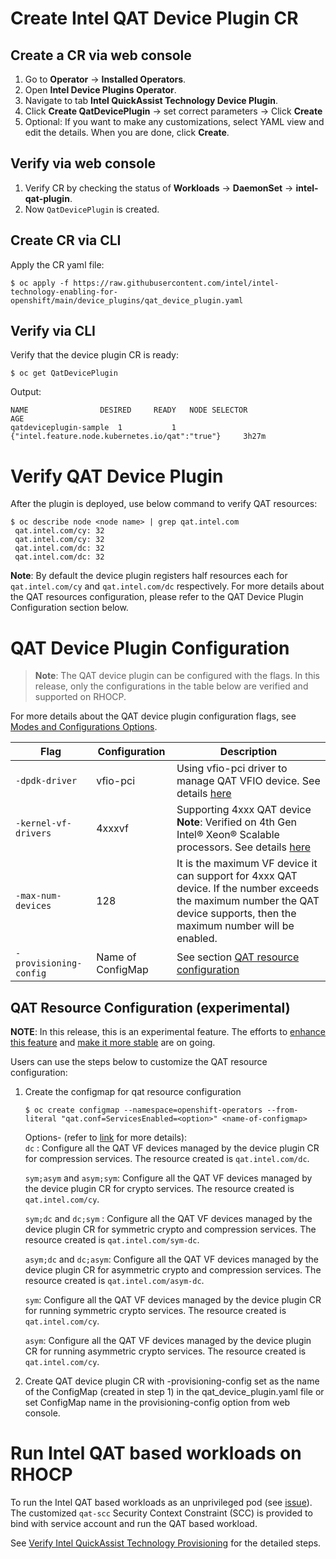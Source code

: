 # Create Intel QAT Device Plugin CR

## Create a CR via web console
1.	Go to **Operator** -> **Installed Operators**.
2.	Open **Intel Device Plugins Operator**.
3.	Navigate to tab **Intel QuickAssist Technology Device Plugin**.
4.	Click **Create QatDevicePlugin** -> set correct parameters -> Click **Create** 
5.	Optional: If you want to make any customizations, select YAML view and edit the details. When you are done, click **Create**.

## Verify via web console
1.	Verify CR by checking the status of **Workloads** -> **DaemonSet** -> **intel-qat-plugin**.
2.	Now `QatDevicePlugin` is created.

## Create CR via CLI
Apply the CR yaml file:
```
$ oc apply -f https://raw.githubusercontent.com/intel/intel-technology-enabling-for-openshift/main/device_plugins/qat_device_plugin.yaml
```

## Verify via CLI
Verify that the device plugin CR is ready: 
```
$ oc get QatDevicePlugin
```
Output: 
```
NAME		        DESIRED		READY	NODE SELECTOR	                                    AGE
qatdeviceplugin-sample  1 	        1       {"intel.feature.node.kubernetes.io/qat":"true"}     3h27m
```

# Verify QAT Device Plugin 
After the plugin is deployed, use below command to verify QAT resources: 
```
$ oc describe node <node name> | grep qat.intel.com  
 qat.intel.com/cy: 32 
 qat.intel.com/cy: 32 
 qat.intel.com/dc: 32 
 qat.intel.com/dc: 32 
 ```
**Note**: By default the device plugin registers half resources each for `qat.intel.com/cy` and `qat.intel.com/dc` respectively. For more details about the QAT resources configuration, please refer to the QAT Device Plugin Configuration section below.

# QAT Device Plugin Configuration
> **Note**: The QAT device plugin can be configured with the flags. In this release, only the configurations in the table below are verified and supported on RHOCP. 

For more details about the QAT device plugin configuration flags, see [Modes and Configurations Options](https://github.com/intel/intel-device-plugins-for-kubernetes/blob/main/cmd/qat_plugin/README.md#modes-and-configuration-options).

| Flag | Configuration | Description |
| ---- | ---- | ---- |
| `-dpdk-driver` | vfio-pci | Using vfio-pci driver to manage QAT VFIO device. See details [here](https://doc.dpdk.org/guides/linux_gsg/linux_drivers.html) |
| `-kernel-vf-drivers` | 4xxxvf | Supporting 4xxx QAT device </br> **Note**: Verified on 4th Gen Intel® Xeon® Scalable processors. See details [here](https://github.com/intel/qatlib/blob/main/INSTALL#L72) |
| `-max-num-devices ` | 128 | It is the maximum VF device it can support for 4xxx QAT device. If the number exceeds the maximum number the QAT device supports, then the maximum number will be enabled. |
| `-provisioning-config ` | Name of ConfigMap | See section [QAT resource configuration](/device_plugins/deploy_qat.md#qat-resource-configuration-experimental)  |

## QAT Resource Configuration (experimental)

**NOTE**: In this release, this is an experimental feature. The efforts to [enhance this feature](https://github.com/intel/intel-device-plugins-for-kubernetes/issues/1529) and [make it more stable](https://github.com/intel/intel-device-plugins-for-kubernetes/issues/1542) are on going.

Users can use the steps below to customize the QAT resource configuration:  
1. Create the configmap for qat resource configuration 
    ```
    $ oc create configmap --namespace=openshift-operators --from-literal "qat.conf=ServicesEnabled=<option>" <name-of-configmap> 
    ```
    Options- (refer to [link](https://www.kernel.org/doc/Documentation/ABI/testing/sysfs-driver-qat) for more details):  
    `dc` : Configure all the QAT VF devices managed by the device plugin CR for compression services. The resource created is `qat.intel.com/dc`.

    `sym;asym` and `asym;sym`: Configure all the QAT VF devices managed by the device plugin CR for crypto services. The resource created is `qat.intel.com/cy`.

    `sym;dc` and `dc;sym` : Configure all the QAT VF devices managed by the device plugin CR for symmetric crypto and compression services. The resource created is `qat.intel.com/sym-dc`.

    `asym;dc` and `dc;asym`: Configure all the QAT VF devices managed by the device plugin CR for asymmetric crypto and compression services. The resource created is `qat.intel.com/asym-dc`.

    `sym`: Configure all the QAT VF devices managed by the device plugin CR for running symmetric crypto services. The resource created is `qat.intel.com/cy`. 

    `asym`: Configure all the QAT VF devices managed by the device plugin CR for running asymmetric crypto services. The resource created is `qat.intel.com/cy`. 


2. Create QAT device plugin CR with -provisioning-config set as the name of the ConfigMap (created in step 1) in the qat_device_plugin.yaml file or set ConfigMap name in the provisioning-config option from web console. 

# Run Intel QAT based workloads on RHOCP
To run the Intel QAT based workloads as an unprivileged pod (see [issue](https://github.com/intel/intel-technology-enabling-for-openshift/issues/122)). The customized `qat-scc` Security Context Constraint (SCC) is provided to bind with service account and run the QAT based workload. 

See [Verify Intel QuickAssist Technology Provisioning](/tests/l2/README.md#verify-intel-quickassist-technology-provisioning) for the detailed steps.  
